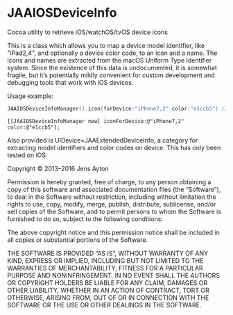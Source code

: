 JAAIOSDeviceInfo
================

Cocoa utility to retrieve iOS/watchOS/tvOS device icons

This is a class which allows you to map a device model identifier, like "iPad2,4", and optionally a device color code, to an icon and a name. The icons and names are extracted from the macOS Uniform Type Identifier system. Since the existence of this data is undocumented, it is somewhat fragile, but it’s potentially mildly convenient for custom development and debugging tools that work with iOS devices.

Usage example:
```swift
JAAIOSDeviceInfoManager().icon(forDevice:"iPhone7,2" color:"e1ccb5") // NSImage?
```

```objc
[[JAAIOSDeviceInfoManager new] iconForDevice:@"iPhone7,2" color:@"e1ccb5"];
```

Also provided is UIDevice+JAAExtendedDeviceInfo, a category for extracting model identifiers and color codes on device. This has only been tested on iOS.


Copyright © 2013–2016 Jens Ayton

Permission is hereby granted, free of charge, to any person obtaining a copy of this software and associated documentation files (the “Software”), to deal in the Software without restriction, including without limitation the rights to use, copy, modify, merge, publish, distribute, sublicense, and/or sell copies of the Software, and to permit persons to whom the Software is furnished to do so, subject to the following conditions:

The above copyright notice and this permission notice shall be included in all copies or substantial portions of the Software.

THE SOFTWARE IS PROVIDED ”AS IS”, WITHOUT WARRANTY OF ANY KIND, EXPRESS OR IMPLIED, INCLUDING BUT NOT LIMITED TO THE WARRANTIES OF MERCHANTABILITY, FITNESS FOR A PARTICULAR PURPOSE AND NONINFRINGEMENT. IN NO EVENT SHALL THE AUTHORS OR COPYRIGHT HOLDERS BE LIABLE FOR ANY CLAIM, DAMAGES OR OTHER LIABILITY, WHETHER IN AN ACTION OF CONTRACT, TORT OR OTHERWISE, ARISING FROM, OUT OF OR IN CONNECTION WITH THE SOFTWARE OR THE USE OR OTHER DEALINGS IN THE SOFTWARE.
